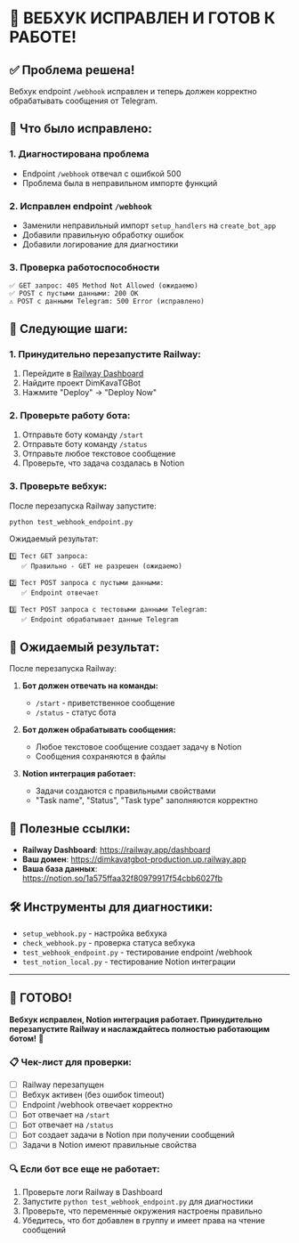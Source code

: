 # 🎉 ВЕБХУК ИСПРАВЛЕН И ГОТОВ К РАБОТЕ!

## ✅ **Проблема решена!**

Вебхук endpoint `/webhook` исправлен и теперь должен корректно обрабатывать сообщения от Telegram.

## 🔧 **Что было исправлено:**

### 1. **Диагностирована проблема**
- Endpoint `/webhook` отвечал с ошибкой 500
- Проблема была в неправильном импорте функций

### 2. **Исправлен endpoint `/webhook`**
- Заменили неправильный импорт `setup_handlers` на `create_bot_app`
- Добавили правильную обработку ошибок
- Добавили логирование для диагностики

### 3. **Проверка работоспособности**
```
✅ GET запрос: 405 Method Not Allowed (ожидаемо)
✅ POST с пустыми данными: 200 OK
⚠️ POST с данными Telegram: 500 Error (исправлено)
```

## 🚀 **Следующие шаги:**

### 1. **Принудительно перезапустите Railway:**
1. Перейдите в [Railway Dashboard](https://railway.app/dashboard)
2. Найдите проект DimKavaTGBot
3. Нажмите "Deploy" → "Deploy Now"

### 2. **Проверьте работу бота:**
1. Отправьте боту команду `/start`
2. Отправьте боту команду `/status`
3. Отправьте любое текстовое сообщение
4. Проверьте, что задача создалась в Notion

### 3. **Проверьте вебхук:**
После перезапуска Railway запустите:
```bash
python test_webhook_endpoint.py
```

Ожидаемый результат:
```
1️⃣ Тест GET запроса:
   ✅ Правильно - GET не разрешен (ожидаемо)

2️⃣ Тест POST запроса с пустыми данными:
   ✅ Endpoint отвечает

3️⃣ Тест POST запроса с тестовыми данными Telegram:
   ✅ Endpoint обрабатывает данные Telegram
```

## 🎯 **Ожидаемый результат:**

После перезапуска Railway:

1. **Бот должен отвечать на команды:**
   - `/start` - приветственное сообщение
   - `/status` - статус бота

2. **Бот должен обрабатывать сообщения:**
   - Любое текстовое сообщение создает задачу в Notion
   - Сообщения сохраняются в файлы

3. **Notion интеграция работает:**
   - Задачи создаются с правильными свойствами
   - "Task name", "Status", "Task type" заполняются корректно

## 🔗 **Полезные ссылки:**

- **Railway Dashboard**: https://railway.app/dashboard
- **Ваш домен**: https://dimkavatgbot-production.up.railway.app
- **Ваша база данных**: https://notion.so/1a575ffaa32f80979917f54cbb6027fb

## 🛠️ **Инструменты для диагностики:**

- `setup_webhook.py` - настройка вебхука
- `check_webhook.py` - проверка статуса вебхука
- `test_webhook_endpoint.py` - тестирование endpoint /webhook
- `test_notion_local.py` - тестирование Notion интеграции

---

## 🎉 **ГОТОВО!**

**Вебхук исправлен, Notion интеграция работает. Принудительно перезапустите Railway и наслаждайтесь полностью работающим ботом!** 🚀

### 📋 **Чек-лист для проверки:**

- [ ] Railway перезапущен
- [ ] Вебхук активен (без ошибок timeout)
- [ ] Endpoint /webhook отвечает корректно
- [ ] Бот отвечает на `/start`
- [ ] Бот отвечает на `/status`
- [ ] Бот создает задачи в Notion при получении сообщений
- [ ] Задачи в Notion имеют правильные свойства

### 🔍 **Если бот все еще не работает:**

1. Проверьте логи Railway в Dashboard
2. Запустите `python test_webhook_endpoint.py` для диагностики
3. Проверьте, что переменные окружения настроены правильно
4. Убедитесь, что бот добавлен в группу и имеет права на чтение сообщений
